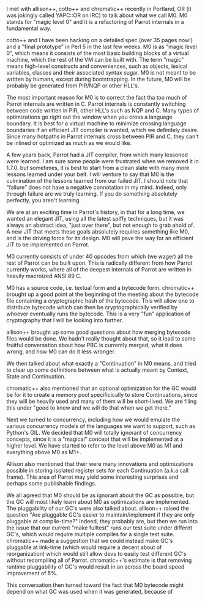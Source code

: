I met with allison++, cotto++ and chromatic++ recently in Portland, OR (it was
jokingly called YAPC::OR on IRC) to talk about what we call M0. M0 stands for
"magic level 0" and it is a refactoring of Parrot internals in a fundamental
way.

cotto++ and I have been hacking on a detailed spec (over 35 pages now!) and a
"final prototype" in Perl 5 in the last few weeks. M0 is as "magic level 0",
which means it consists of the most basic building blocks of a virtual machine,
which the rest of the VM can be built with. The term "magic" means high-level
constructs and conveniences, such as objects, lexical variables, classes and
their associated syntax sugar. M0 is not meant to be written by humans, except
during bootstrapping. In the future, M0 will be probably be generated from
PIR/NQP or other HLL's.

The most important reason for M0 is to correct the fact tha too much of Parrot
internals are written in C. Parrot internals is constantly switching between
code written in PIR, other HLL's such as NQP and C. Many types of optimizations
go right out the window when you cross a language boundary. It is best for a
virtual machine to minimize crossing language boundaries if an efficient JIT
compiler is wanted, which we definitely desire. Since many hotpaths in Parrot
internals cross between PIR and C, they can't be inlined or optimized as much
as we would like.

A few years back, Parrot had a JIT compiler, from which many lessoned were learned.
I am sure some people were frustrated when we removed it in 1.7.0. but sometimes,
it is best to start from a clean slate with many more lessons learned under your
belt. I will venture to say that M0 is the culmination of the lessons learned from
our failed JIT. I should note that "failure" does not have a negative connotation
in my mind. Indeed, only through failure are we truly learning. If you do something
absolutely perfectly, you aren't learning.

We are at an exciting time in Parrot's history, in that for a long time, we wanted
an elegant JIT, using all the latest spiffy techniques, but it was always an abstract
idea, "just over there", but not enough to grab ahold of. A new JIT that meets these
goals absolutely requires something like M0, and is the driving force for its design.
M0 will pave the way for an efficient JIT to be implemented on Parrot.

M0 currently consists of under 40 opcodes from which (we wager) all the rest of Parrot
can be built upon. This is radically different from how Parrot currently works, where
all of the deepest internals of Parrot are written in heavily macroized ANSI 89 C.

M0 has a source code, i.e. textual form and a bytecode form. chromatic++ brought up
a good point at the beginning of the meeting about the bytecode file containing a
cryptographic hash of the bytecode. This will allow one to distribute bytecode which
can then be cryptographically verified by whoever eventually runs the bytecode. This
is a very "fun" application of cryptography that I will be looking into further.

allison++ brought up some good questions about how merging bytecode files would be
done. We hadn't really thought about that, so it lead to some fruitful conversation
about how PBC is currently merged, what it does wrong, and how M0 can do it less
wronger.

We then talked about what exactly a "Continuation" in M0 means, and tried to clear
up some definitions between what is actually meant by Context, State and Continuation.

chromatic++ also mentioned that an optional optimization for the GC would be
for it to create a memory pool specificically to store Continuations, since
they will be heavily used and many of them will be short-lived. We are filing
this under "good to know and we will do that when we get there."

Next we turned to concurrency, including how we would emulate the various concurrency
models of the languages we want to support, such as Python's GIL. We decided that M0
will totally ignorant of concurrency concepts, since it is a "magical" concept that
will be implemented at a higher level. We have started to refer to the level above
M0 as M1 and everything above M0 as M1+.

Allison also mentioned that their were many innovations and optimizations possible
in storing isolated register sets for each Continuation (a.k.a call frame). This
area of Parrot may yield some interesting surprises and perhaps some publishable
findings.

We all agreed that M0 should be as ignorant about the GC as possible, but the GC
will most likely learn about M0 as optimizations are implemented. The pluggability
of our GC's were also talked about. allison++ raised the question "Are pluggable
GC's easier to maintain/implement if they are only pluggable at compile-time?" Indeed,
they probably are, but then we run into the issue that our current "make fulltest"
runs our test suite under differnt GC's, which would require multiple compiles for a
single test suite. chromatic++ made a suggestion that we could instead make GC's
pluggable at link-time (which would require a decent about of reorganization) which
would still allow devs to easily test different GC's without recompiling all of Parrot.
chromatic++'s estimate is that removing runtime pluggability of GC's would result
in an across the board speed improvement of 5%.

This conversation then turned toward the fact that M0 bytecode might depend on what
GC was used when it was generated, because of 

